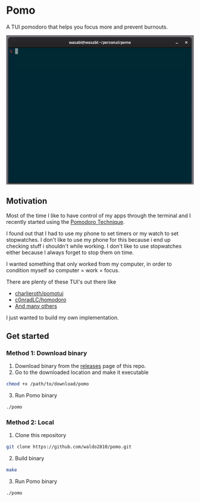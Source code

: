 # Pomo

A TUI pomodoro that helps you focus more and prevent burnouts.

![Preview](pomo.gif)

## Motivation

Most of the time I like to have control of my apps through the terminal and I recently started using the [Pomodoro Technique](https://www.pomodorotechnique.com/).

I found out that I had to use my phone to set timers or my watch to set stopwatches. I don't like to use my phone for this because i end up checking stuff i shouldn't while working. I don't like to use stopwatches either because I always forget to stop them on time.

I wanted something that only worked from my computer, in order to condition myself so computer = work = focus.

There are plenty of these TUI's out there like
- [charlieroth/pomotui](https://github.com/charlieroth/pomotui)
- [c0nradLC/homodoro](https://github.com/c0nradLC/homodoro)
- [And many others](https://www.google.com/search?q=pomodoro+tui&oq=pomodoro+tui&gs_lcrp=EgZjaHJvbWUqBggAEEUYOzIGCAAQRRg7MgYIARBFGD0yBggCEEUYPDIGCAMQRRg90gEIMzIwNGowajGoAgCwAgA&sourceid=chrome&ie=UTF-8)

I just wanted to build my own implementation.

## Get started

### Method 1: Download binary

1. Download binary from the [releases](https://github.com/waldo2810/pomo/releases) page of this repo.
2. Go to the downloaded location and make it executable
```bash
chmod +x /path/to/download/pomo
```
3. Run Pomo binary
```bash
./pomo
```

### Method 2: Local
1. Clone this repository
```bash
git clone https://github.com/waldo2810/pomo.git
```
2. Build binary
```bash
make
```
3. Run Pomo binary
```bash
./pomo
```
